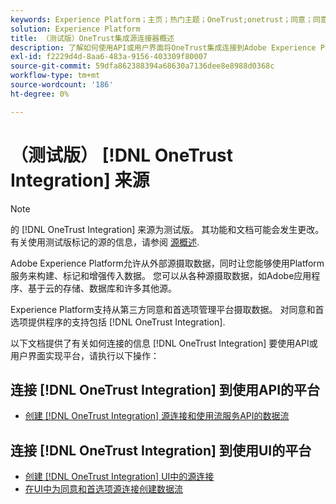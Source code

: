 ```yaml
---
keywords: Experience Platform；主页；热门主题；OneTrust;onetrust；同意；同意和首选项；符合性
solution: Experience Platform
title: （测试版）OneTrust集成源连接器概述
description: 了解如何使用API或用户界面将OneTrust集成连接到Adobe Experience Platform。
exl-id: f2229d4d-8aa6-483a-9156-403309f80007
source-git-commit: 59dfa862388394a68630a7136dee8e8988d0368c
workflow-type: tm+mt
source-wordcount: '186'
ht-degree: 0%

---
```


# （测试版） [!DNL OneTrust Integration] 来源

>[!NOTE]
>
>的 [!DNL OneTrust Integration] 来源为测试版。 其功能和文档可能会发生更改。 有关使用测试版标记的源的信息，请参阅 [源概述](../../home.md#terms-and-conditions).

Adobe Experience Platform允许从外部源摄取数据，同时让您能够使用Platform服务来构建、标记和增强传入数据。 您可以从各种源摄取数据，如Adobe应用程序、基于云的存储、数据库和许多其他源。

Experience Platform支持从第三方同意和首选项管理平台摄取数据。 对同意和首选项提供程序的支持包括 [!DNL OneTrust Integration].

以下文档提供了有关如何连接的信息 [!DNL OneTrust Integration] 要使用API或用户界面实现平台，请执行以下操作：

## 连接 [!DNL OneTrust Integration] 到使用API的平台

- [创建 [!DNL OneTrust Integration] 源连接和使用流服务API的数据流](../../tutorials/api/create/consent-and-preferences/onetrust.md)

## 连接 [!DNL OneTrust Integration] 到使用UI的平台

- [创建 [!DNL OneTrust Integration] UI中的源连接](../../tutorials/ui/create/consent-and-preferences/onetrust.md)
- [在UI中为同意和首选项源连接创建数据流](../../tutorials/ui/dataflow/consent-and-preferences.md)

